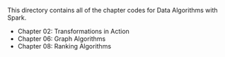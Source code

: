 This directory contains all of the chapter codes for Data Algorithms with Spark.

* Chapter 02: Transformations in Action
* Chapter 06: Graph Algorithms
* Chapter 08: Ranking Algorithms
